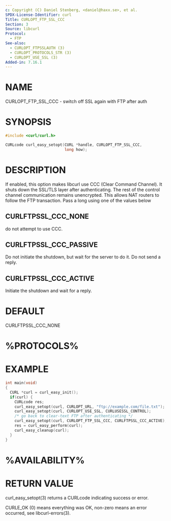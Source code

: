 ```yaml
---
c: Copyright (C) Daniel Stenberg, <daniel@haxx.se>, et al.
SPDX-License-Identifier: curl
Title: CURLOPT_FTP_SSL_CCC
Section: 3
Source: libcurl
Protocol:
  - FTP
See-also:
  - CURLOPT_FTPSSLAUTH (3)
  - CURLOPT_PROTOCOLS_STR (3)
  - CURLOPT_USE_SSL (3)
Added-in: 7.16.1
---
```


# NAME

CURLOPT_FTP_SSL_CCC - switch off SSL again with FTP after auth

# SYNOPSIS

~~~c
#include <curl/curl.h>

CURLcode curl_easy_setopt(CURL *handle, CURLOPT_FTP_SSL_CCC,
                          long how);
~~~

# DESCRIPTION

If enabled, this option makes libcurl use CCC (Clear Command Channel). It
shuts down the SSL/TLS layer after authenticating. The rest of the control
channel communication remains unencrypted. This allows NAT routers to follow
the FTP transaction. Pass a long using one of the values below

## CURLFTPSSL_CCC_NONE

do not attempt to use CCC.

## CURLFTPSSL_CCC_PASSIVE

Do not initiate the shutdown, but wait for the server to do it. Do not send a
reply.

## CURLFTPSSL_CCC_ACTIVE

Initiate the shutdown and wait for a reply.

# DEFAULT

CURLFTPSSL_CCC_NONE

# %PROTOCOLS%

# EXAMPLE

~~~c
int main(void)
{
  CURL *curl = curl_easy_init();
  if(curl) {
    CURLcode res;
    curl_easy_setopt(curl, CURLOPT_URL, "ftp://example.com/file.txt");
    curl_easy_setopt(curl, CURLOPT_USE_SSL, CURLUSESSL_CONTROL);
    /* go back to clear-text FTP after authenticating */
    curl_easy_setopt(curl, CURLOPT_FTP_SSL_CCC, CURLFTPSSL_CCC_ACTIVE);
    res = curl_easy_perform(curl);
    curl_easy_cleanup(curl);
  }
}
~~~

# %AVAILABILITY%

# RETURN VALUE

curl_easy_setopt(3) returns a CURLcode indicating success or error.

CURLE_OK (0) means everything was OK, non-zero means an error occurred, see
libcurl-errors(3).
